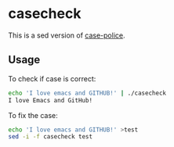 # casecheck

This is a sed version of [case-police][1].

## Usage

To check if case is correct:

```sh
echo 'I love emacs and GITHUB!' | ./casecheck
I love Emacs and GitHub!
```

To fix the case:

```sh
echo 'I love emacs and GITHUB!' >test
sed -i -f casecheck test
```

[1]: https://github.com/antfu/case-police
